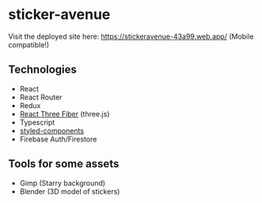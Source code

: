 # sticker-avenue
Visit the deployed site here: https://stickeravenue-43a99.web.app/ (Mobile compatible!)
## Technologies
 - React
 - React Router
 - Redux
 - [React Three Fiber](https://github.com/pmndrs/react-three-fiber) (three.js)
 - Typescript
 - [styled-components](https://styled-components.com/)
 - Firebase Auth/Firestore

## Tools for some assets
 - Gimp (Starry background)
 - Blender (3D model of stickers)
